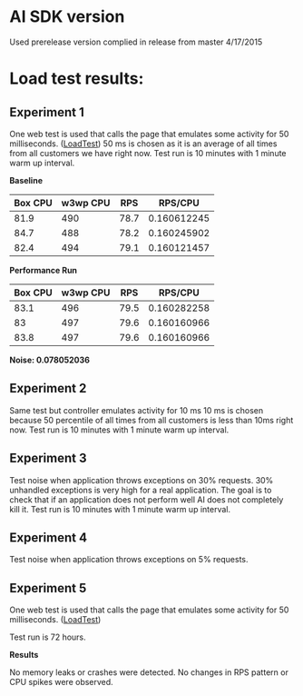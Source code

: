 # AI SDK version

Used prerelease version complied in release from master 4/17/2015

# Load test results:
## Experiment 1 
One web test is used that calls the page that emulates some activity for 50 milliseconds.
([LoadTest](https://github.com/Microsoft/ApplicationInsights-aspnetv5/blob/master/test/PerfTest/PerfTest/DoRequestLoad.loadtest))
50 ms is chosen as it is an average of all times from all customers we have right now.
Test run is 10 minutes with 1 minute warm up interval.

**Baseline**
			
Box CPU|w3wp CPU|RPS|RPS/CPU
--------|--------|--------|--------
81.9 | 490 | 78.7 | 0.160612245
84.7 | 488 | 78.2 | 0.160245902
82.4 | 494 | 79.1 | 0.160121457
			
**Performance Run**			

Box CPU|w3wp CPU|RPS|RPS/CPU
--------|--------|--------|--------
83.1|496|79.5|0.160282258
83|497|79.6|0.160160966
83.8|497|79.6|0.160160966

**Noise:	0.078052036**

## Experiment 2 
Same test but controller emulates activity for 10 ms 
10 ms is chosen because 50 percentile of all times from all customers is less than 10ms right now.
Test run is 10 minutes with 1 minute warm up interval.

## Experiment 3 
Test noise when application throws exceptions on 30% requests. 
30% unhandled exceptions is very high for a real application. The goal is to check that if an application does not perform well AI does not completely kill it.
Test run is 10 minutes with 1 minute warm up interval.

## Experiment 4 
Test noise when application throws exceptions on 5% requests. 

## Experiment 5
One web test is used that calls the page that emulates some activity for 50 milliseconds.
([LoadTest](https://github.com/Microsoft/ApplicationInsights-aspnetv5/blob/master/test/PerfTest/PerfTest/DoRequestLoad.loadtest))

Test run is 72 hours.

**Results**

No memory leaks or crashes were detected. No changes in RPS pattern or CPU spikes were observed. 


